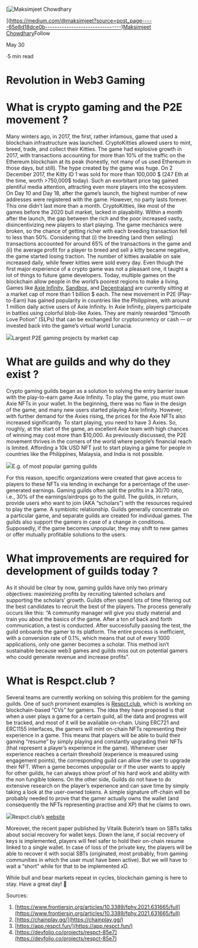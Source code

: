 [![Maksimjeet Chowdhary](https://miro.medium.com/fit/c/96/96/1*weKBD592bCyDljfQH-Y6eg.jpeg)

](https://medium.com/@maksimjeet?source=post_page-----65e8d18dce0b--------------------------------)[Maksimjeet Chowdhary](https://medium.com/@maksimjeet?source=post_page-----65e8d18dce0b--------------------------------)Follow

May 30

·5 min read

Revolution in Web3 Gaming
=========================

What is crypto gaming and the P2E movement ?
============================================

Many winters ago, in 2017, the first, rather infamous, game that used a blockchain infrastructure was launched. CryptoKitties allowed users to mint, breed, trade, and collect their Kitties. The game had explosive growth in 2017, with transactions accounting for more than 10% of the traffic on the Ethereum blockchain at its peak (honestly, not many of us used Ethereum in those days, but still). The hype created by the game was huge. On 2 December 2017, the Kitty ID 1 was sold for more than 100,000 $ (247 Eth at the time, worth >750,000$ today). Such an exorbitant price tag gained plentiful media attention, attracting even more players into the ecosystem. On Day 10 and Day 18, after the game’s launch, the highest number of new addresses were registered with the game. However, no party lasts forever. This one didn’t last more than a month. CryptoKitties, like most of the games before the 2020 bull market, lacked in playability. Within a month after the launch, the gap between the rich and the poor increased vastly, disincentivizing new players to start playing. The game mechanics were broken, so the chance of getting richer with each breeding transaction fell to less than 50%. Considering that (i) the breeding (and then selling) transactions accounted for around 65% of the transactions in the game and (ii) the average profit for a player to breed and sell a kitty became negative, the game started losing traction. The number of kitties available on sale increased daily, while fewer kitties were sold every day. Even though the first major experience of a crypto game was not a pleasant one, it taught a lot of things to future game developers. Today, multiple games on the blockchain allow people in the world’s poorest regions to make a living. Games like [Axie Infinity](https://chainplay.gg/games/axie-infinity/), [Sandbox](https://chainplay.gg/games/the-sandbox/), and [Decentraland](https://chainplay.gg/games/decentraland/) are currently sitting at a market cap of more than 1 billion $ each. The new movement in P2E (Play-to-Earn) has gained popularity in countries like the Philippines, with around 1 million daily active users of Axie Infinity. In Axie Infinity, players participate in battles using colorful blob-like Axies. They are mainly rewarded “Smooth Love Potion” (SLPs) that can be exchanged for cryptocurrency or cash — or invested back into the game’s virtual world Lunacia.

![](https://miro.medium.com/max/1400/1*QH6mrp_wfTllyUFOybgCMw.png)Largest P2E gaming projects by market cap

What are guilds and why do they exist ?
=======================================

Crypto gaming guilds began as a solution to solving the entry barrier issue with the play-to-earn game Axie Infinity. To play the game, you must own Axie NFTs in your wallet. In the beginning, there was no flaw in the design of the game, and many new users started playing Axie Infinity. However, with further demand for the Axies rising, the prices for the Axie NFTs also increased significantly. To start playing, you need to have 3 Axies. So, roughly, at the start of the game, an excellent Axie team with high chances of winning may cost more than $10,000. As previously discussed, the P2E movement thrives in the corners of the world where people’s financial reach is limited. Affording a 10k USD NFT just to start playing a game for people in countries like the Philippines, Malaysia, and India is not possible.

![](https://miro.medium.com/max/1400/1*gr8f_2Vx77x3FtWkVETB6g.jpeg)E.g. of most popular gaming guilds

For this reason, specific organizations were created that gave access to players to these NFTs via lending in exchange for a percentage of the user-generated earnings. Gaming guilds often split the profits in a 30/70 ratio, i.e., 30% of the earnings/airdrops go to the guild. The guilds, in return, provide users who want to join (AKA “scholars”) with the resources required to play the game. A symbiotic relationship. Guilds generally concentrate on a particular game, and separate guilds are created for individual games. The guilds also support the gamers in case of a change in conditions. Supposedly, if the game becomes unpopular, they may shift to new games or offer mutually profitable solutions to the users.

What improvements are required for development of guilds today ?
================================================================

As it should be clear by now, gaming guilds have only two primary objectives: maximizing profits by recruiting talented scholars and supporting the scholars’ growth. Guilds often spend lots of time filtering out the best candidates to recruit the best of the players. The process generally occurs like this: “A community manager will give you study material and train you about the basics of the game. After a ton of back and forth communication, a test is conducted. After successfully passing the test, the guild onboards the gamer to its platform. The entire process is inefficient, with a conversion rate of 0.1%, which means that out of every 1000 applications, only one gamer becomes a scholar. This method isn’t sustainable because web3 games and guilds miss out on potential gamers who could generate revenue and increase profits”.

What is Respct.club ?
=====================

Several teams are currently working on solving this problem for the gaming guilds. One of such prominent examples is [Respct.club](https://app.respct.fun), which is working on blockchain-based “CVs” for gamers. The idea they have proposed is that when a user plays a game for a certain guild, all the data and progress will be tracked, and most of it will be available on-chain. Using ERC721 and ERC1155 interfaces, the gamers will mint on-chain NFTs representing their experience in a game. This means that players will be able to build their gaming “resume” by simply playing and constantly upgrading their NFTs (that represent a player’s experience in the game). Whenever user experience reaches a certain threshold (experience is measured using engagement points), the corresponding guild can allow the user to upgrade their NFT. When a game becomes unpopular or if the user wants to apply for other guilds, he can always show proof of his hard work and ability with the non fungible tokens. On the other side, Guilds do not have to do extensive research on the player’s experience and can save time by simply taking a look at the user-owned tokens. A simple signature off-chain will be probably needed to prove that the gamer actually owns the wallet (and consequently the NFTs representing practise and XP) that he claims to own.

![](https://miro.medium.com/max/1400/1*SgNE327WgWOoXTtvxKNWBQ.png)Respct.club’s [website](https://app.respct.fun)

Moreover, the recent paper published by Vitalik Buterin’s team on SBTs talks about social recovery for wallet keys. Down the lane, if social recovery of keys is implemented, players will feel safer to hold their on-chain resume linked to a single wallet. In case of loss of the private key, the players will be able to recover it with social SBTs (originated, most probably, from gaming communities in which the user must have been active). But we will have to wait a “short” while for that to be implemented xD.

While bull and bear markets repeat in cycles, blockchain gaming is here to stay. Have a great day! 🚀

Sources:

1.  [https://www.frontiersin.org/articles/10.3389/fphy.2021.631665/full](https://www.frontiersin.org/articles/10.3389/fphy.2021.631665/full)
2.  [https://chainplay.gg/](https://chainplay.gg/)
3.  [https://app.respct.fun/](https://app.respct.fun/)
4.  [https://devfolio.co/projects/respct-85e7](https://devfolio.co/projects/respct-85e7)
